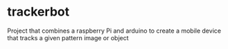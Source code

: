 # trackerbot
Project that combines a raspberry Pi and arduino to create a mobile device that tracks a given pattern image or object
